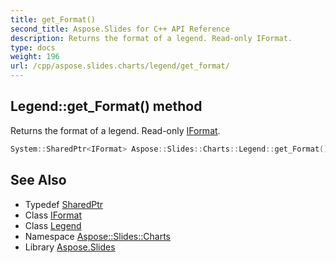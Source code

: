 ```yaml
---
title: get_Format()
second_title: Aspose.Slides for C++ API Reference
description: Returns the format of a legend. Read-only IFormat.
type: docs
weight: 196
url: /cpp/aspose.slides.charts/legend/get_format/
---
```

## Legend::get_Format() method


Returns the format of a legend. Read-only [IFormat](../../iformat/).

```cpp
System::SharedPtr<IFormat> Aspose::Slides::Charts::Legend::get_Format() override
```

## See Also

* Typedef [SharedPtr](../../system/sharedptr/)
* Class [IFormat](../iformat/)
* Class [Legend](./)
* Namespace [Aspose::Slides::Charts](../)
* Library [Aspose.Slides](../../)